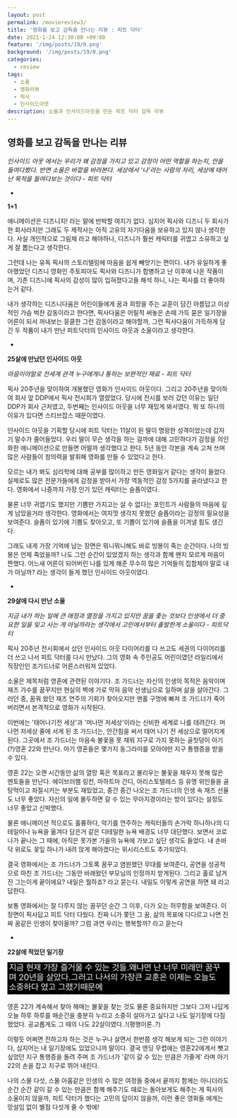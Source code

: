 ```yaml
---
layout: post
permalink: /moviereview3/
title: '영화를 보고 감독을 만나는 리뷰 : 피트 닥터'
date: 2021-1-24 12:30:00 +09:00
feature: '/img/posts/19/0.png'
background: '/img/posts/19/0.png'
categories:
  - review
tags:
  - 소울
  - 영화리뷰
  - 픽사
  - 인사이드아웃
description: 소울과 인사이드아웃을 만든 피트 닥터 감독 리뷰 
---
```


## 영화를 보고 감독을 만나는 리뷰



*인사이드 아웃 에서는 우리가 왜 감정을 가지고 있고 감정이 어떤 역할을 하는지, 안을 들여다봤다. 반면 소울은 바깥을 바라본다. 세상에서 ‘나’라는 사람의 자리, 세상에 태어난 목적을 들여다보는 것이다 - 피트 닥터*



-

**1+1**



애니메이션은 디즈니지! 라는 말에 반박할 여지가 없다. 심지어 픽사와 디즈니 두 회사가 한 회사라지만 그래도 두 제작사는 아직 고유의 자기다움을 보유하고 있지 않나 생각한다. 사실 개인적으로 그림체 라고 해야하나, 디즈니가 훨씬 캐릭터를 귀엽고 소유하고 싶게 잘 뽑는다고 생각한다. 

그런데 나는 유독 픽사의 스토리텔링에 마음을 쉽게 빼앗기는 편이다. 내가 유일하게 좋아했었던 디즈니 영화인 주토피아도 픽사와 디즈니가 합병하고 난 이후에 나온 작품이며, 기존 디즈니에 픽사의 감성이 많이 입혀졌다고들 해석 하니, 나는 픽사를 더 좋아하는거 같다. 

내가 생각하는 디즈니다움은 어린이들에게 꿈과 희망을 주는 교훈이 담긴 아름답고 이상적인 가슴 벅찬 감동이라고 한다면, 픽사다움은 어릴적 써놓은 손떼 가득 묻은 일기장을 어른이 되서 꺼내보는 뭉클한 그런 감동이라고 해야할까, 그런 픽사다움이 가득하게 담긴 두 작품이 내가 만난 피트닥터의 인사이드 아웃과 소울이라고 생각한다. 



-

**25살에 만났던 인사이드 아웃**

*마음이야말로 전세계 관객 누구에게나 통하는 보편적인 재료 - 피트 닥터*



픽사 20주년을 맞이하여 개봉했던 영화가 인사이드 아웃이다. 그리고 20주년을 맞이하여 회사 앞 DDP에서 픽사 전시회가 열렸었다. 당시에 전시를 보러 갔던 이유는 일단 DDP가 회사 근처였고, 두번째는 인사이드 아웃을 너무 재밌게 봐서였다. 뭐 또 하나의 이유가 있다면 스티브잡스 때문이였다. 

인사이드 아웃을 기획할 당시에 피트 닥터는 11살이 된 딸이 명랑한 성격이었는데 갑자기 말수가 줄어들었다. 우리 딸이 무슨 생각을 하는 걸까에 대해 고민하다가 감정을 의인화한 애니메이션으로 만들면 어떨까 생각했다고 한다. 5년 동안 각본을 계속 고쳐 쓰며 많은 사람들이 창의력을 발휘해 영화를 만들 수 있었다고 한다. 

모르는 내가 봐도 심리학에 대해 공부를 많이하고 만든 영화일거 같다는 생각이 들었다. 실제로도 많은 전문가들에게 감정을 받아서 가장 역동적인 감정 5가지를 골라냈다고 한다. 영화에서 나중까지 가장 인기 있던 캐릭터는 슬픔이였다. 

물론 너무 귀엽기도 했지만 기쁨만 가지고는 살 수 없다는 포인트가 사람들의 마음에 깊게 남았을거라 생각한다. 영화에서는 여지껏 생각지 못했던 슬픔이라는 감정의 필요성을 보여준다. 슬픔이 있기에 기쁨도 찾아오고, 또 기쁨이 있기에 슬픔을 이겨낼 힘도 생긴다. 

그래도 내게 가장 기억에 남는 장면은 뭐니뭐니해도 바로 빙봉이 죽는 순간이다. 나의 빙봉은 언제 죽었을까? 나도 그런 순간이 있었겠지 하는 생각과 함께 왠지 모르게 마음이 짠했다. 어느새 어른이 되어버린 나를 있게 해준 무수히 많은 기억들의 집합체야 말로 내가 아닐까? 라는 생각이 들게 했던 인사이드 아웃이였다. 





-

**29살에 다시 만난 소울**

*지금 내가 하는 일에 큰 애정과 열정을 가지고 있지만 꿈을 좇는 것보다 인생에서 더 중요한 일을 잊고 사는 게 아닐까라는 생각에서 고민에서부터 출발한게 소울이다 - 피트닥터*



픽사 20주년 전시회에서 샀던 인사이드 아웃 다이어리를 다 쓰고도 세권의 다이어리를 더 쓰고 나서 피트 닥터를 다시 만났다. 그의 영화 속 주인공도 어린이였던 라일리에서 직장인인 조가드너로 어른스러워져 있었다.  

소울은 제목처럼 영혼에 관련된 이야기다. 조 가드너는 자신의 인생의 목적은 음악이며 재즈 가수를 꿈꾸지만 현실의 벽에 가로 막혀 음악 선생님으로 일하며 삶을 살아간다. 그러던 중, 꿈꿔 왔던 재즈 연주의 기회가 찾아오지만 맨홀 구멍에 빠져 조 가드너가 죽어버리면서 본격적으로 영화가 시작된다. 

이번에는 '태어나기전 세상'과 '머나먼 저세상'이라는 신비한 세계로 나를 데려간다. 머나먼 저세상 줄에 서게 된 조 가드너는, 안간힘을 써서 태어 나기 전 세상으로 떨어지게 된다. 그곳에서 조 가드너는 마음속 불꽃을 못 채워 지구로 가지 못하는 골칫덩이 아기(?)영혼 22와 만난다. 아기 영혼들은 몇가지 동그라미를 모아야만 지구 통행증을 받을 수 있다. 

영혼 22는 오랜 시간동안 삶의 열망 혹은 목표라고 불리우는 불꽃을 채우지 못해 많은 멘토들을 만난다. 에이브러햄 링컨, 마하트마 간디, 아리스토텔레스 등 유명 위인들을 골탕먹이고 좌절시키는 부분도 재밌었고, 중간 중간 나오는 조 가드너의 인생 속 재즈 선율도 너무 좋았다. 자신의 일에 몰두하면 갈 수 있는 무아지경이라는 방이 있다는 설정도 너무 좋았고 신박했다. 

물론 애니메이션 적으로도 훌륭하다, 악기를 연주하는 캐릭터들의 손가락 하나하나의 디테일이나 뉴욕을 옮겨다 담은거 같은 디테일한 뉴욕 배경도 너무 대단했다. 보면서 코로나가 끝나는 그 때에, 아직은 못가본 가을의 뉴욕에 가보고 싶단 생각도 들었다. 내 손바닥 위로도 꽃잎 하나가 내려 앉게 해야겠다는 위시리스트도 추가되었다. 

결국 영화에서는 조 가드너가 그토록 꿈꾸고 염원했던 무대를 보여준다, 공연을 성공적으로 마친 조 가드너는 그동안 바래왔던 부모님의 인정까지 받게된다. 그리고 홀로 남겨진 그는이게 끝이에요? 내일은 뭘하죠? 라고 묻는다. 내일도 이렇게 공연을 하면 돼 라고 답한다. 

보통 영화에서는 잘 다루지 않는 꿈꾸던 순간 그 이후, 다가 오는 허무함을 보여준다. 이 장면이 픽사답고 피트 닥터 다웠다. 진짜 니가 쫓던 그 꿈, 삶의 목표에 다다르고 나면 진짜 꿈같은 인생이 찾아올까? 그럼 과연 우리는 행복할까? 라고 묻는다 



-

**22살에 적었던 일기장** 

![피트닥터 이미지](/img/posts/19/1.jpeg)



영혼 22가 계속해서 찾아 헤매는 불꽃을 찾는 것도 물론 중요하지만 그보다 그저 나답게 오늘 하루 하루를 매순간을 충분히 누리고 소중히 살아가고 싶다고 나도 일기장에 다짐했었다. 공교롭게도 그 때의 나도 22살이였다..!(평행이론..?)

이렇듯 어쩌면 전하고자 하는 것은 누구나 살면서 한번쯤 생각 해보게 되는 그런 이야기다, 심지어는 내 일기장에도 있었으니까 말이다. 결국 엔딩 무렵에는 영혼22에게서 뺏고 싶었던 지구 통행증을 돌려 주며 조 가드너가 '같이 갈 수 있는 만큼은 가줄게' 라며 아기 22의 손을 잡고 지구로 뛰어 내린다. 

나의 스물 다섯, 스물 아홉같은 인생의 수 많은 여정들 중에서 끝까지 함께는 아니더라도 순간 순간 같이 갈 수 있는 만큼은 함께 해주기도 때로는 돌아보게도 해주는 게 픽사의 소울이지 않을까, 피트 닥터가 했다는 고민의 답이지 않을까, 이런 좋은 영화들 에게는 망설임 없이 별점 다섯개 줄 수 밖에! 